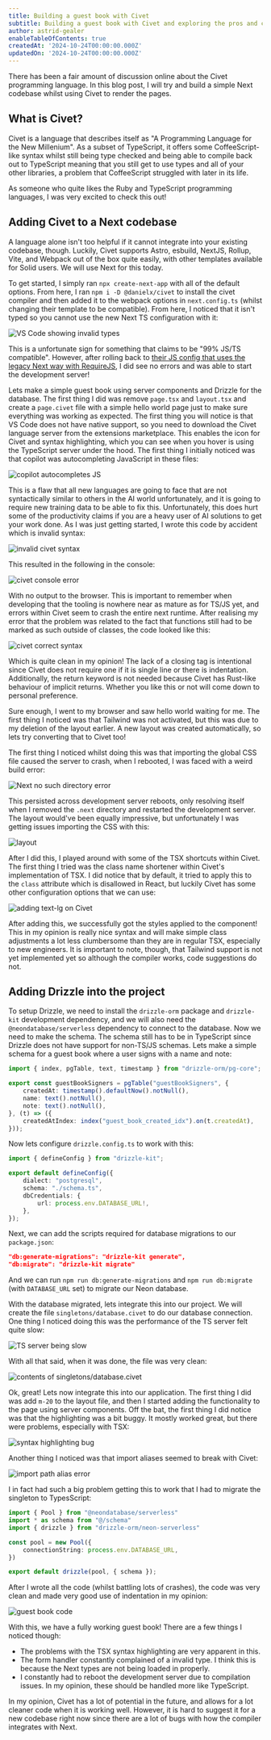 ```yaml
---
title: Building a guest book with Civet
subtitle: Building a guest book with Civet and exploring the pros and cons of the language
author: astrid-gealer
enableTableOfContents: true
createdAt: '2024-10-24T00:00:00.000Z'
updatedOn: '2024-10-24T00:00:00.000Z'
---
```


There has been a fair amount of discussion online about the Civet programming language. In this blog post, I will try and build a simple Next codebase whilst using Civet to render the pages.

## What is Civet?

Civet is a language that describes itself as "A Programming Language for the New Millenium". As a subset of TypeScript, it offers some CoffeeScript-like syntax whilst still being type checked and being able to compile back out to TypeScript meaning that you still get to use types and all of your other libraries, a problem that CoffeeScript struggled with later in its life.

As someone who quite likes the Ruby and TypeScript programming languages, I was very excited to check this out!

## Adding Civet to a Next codebase

A language alone isn't too helpful if it cannot integrate into your existing codebase, though. Luckily, Civet supports Astro, esbuild, NextJS, Rollup, Vite, and Webpack out of the box quite easily, with other templates available for Solid users. We will use Next for this today.

To get started, I simply ran `npx create-next-app` with all of the default options. From here, I ran `npm i -D @danielx/civet` to install the civet compiler and then added it to the webpack options in `next.config.ts` (whilst changing their template to be compatible). From here, I noticed that it isn't typed so you cannot use the new Next TS configuration with it:

![VS Code showing invalid types](/docs/guides/civet/bad_types.png)

This is a unfortunate sign for something that claims to be "99% JS/TS compatible". However, after rolling back to [their JS config that uses the legacy Next way with RequireJS](https://github.com/DanielXMoore/Civet/blob/a365833803e193f46b8552692e0955cc09bfd76c/integration/unplugin-examples/nextjs/next.config.js), I did see no errors and was able to start the development server!

Lets make a simple guest book using server components and Drizzle for the database. The first thing I did was remove `page.tsx` and `layout.tsx` and create a `page.civet` file with a simple hello world page just to make sure everything was working as expected. The first thing you will notice is that VS Code does not have native support, so you need to download the Civet language server from the extensions marketplace. This enables the icon for Civet and syntax highlighting, which you can see when you hover is using the TypeScript server under the hood. The first thing I initially noticed was that copilot was autocompleting JavaScript in these files:

![copilot autocompletes JS](/docs/guides/civet/copilot.png)

This is a flaw that all new languages are going to face that are not syntactically similar to others in the AI world unfortunately, and it is going to require new training data to be able to fix this. Unfortunately, this does hurt some of the productivity claims if you are a heavy user of AI solutions to get your work done. As I was just getting started, I wrote this code by accident which is invalid syntax:

![invalid civet syntax](/docs/guides/civet/civet_error.png)

This resulted in the following in the console:

![civet console error](/docs/guides/civet/civet_console.png)

With no output to the browser. This is important to remember when developing that the tooling is nowhere near as mature as for TS/JS yet, and errors within Civet seem to crash the entire next runtime. After realising my error that the problem was related to the fact that functions still had to be marked as such outside of classes, the code looked like this:

![civet correct syntax](/docs/guides/civet/civet_ok.png)

Which is quite clean in my opinion! The lack of a closing tag is intentional since Civet does not require one if it is single line or there is indentation. Additionally, the return keyword is not needed because Civet has Rust-like behaviour of implicit returns. Whether you like this or not will come down to personal preference.

Sure enough, I went to my browser and saw hello world waiting for me. The first thing I noticed was that Tailwind was not activated, but this was due to my deletion of the layout earlier. A new layout was created automatically, so lets try converting that to Civet too!

The first thing I noticed whilst doing this was that importing the global CSS file caused the server to crash, when I rebooted, I was faced with a weird build error:

![Next no such directory error](/docs/guides/civet/no_such_directory.png)

This persisted across development server reboots, only resolving itself when I removed the `.next` directory and restarted the development server. The layout would've been equally impressive, but unfortunately I was getting issues importing the CSS with this:

![layout](/docs/guides/civet/layout.png)

After I did this, I played around with some of the TSX shortcuts within Civet. The first thing I tried was the class name shortener within Civet's implementation of TSX. I did notice that by default, it tried to apply this to the `class` attribute which is disallowed in React, but luckily Civet has some other configuration options that we can use:

![adding text-lg on Civet](/docs/guides/civet/civet_class.png)

After adding this, we successfully got the styles applied to the component! This in my opinion is really nice syntax and will make simple class adjustments a lot less clumbersome than they are in regular TSX, especially to new engineers. It is important to note, though, that Tailwind support is not yet implemented yet so although the compiler works, code suggestions do not.

## Adding Drizzle into the project

To setup Drizzle, we need to install the `drizzle-orm` package and `drizzle-kit` development dependency, and we will also need the `@neondatabase/serverless` dependency to connect to the database. Now we need to make the schema. The schema still has to be in TypeScript since Drizzle does not have support for non-TS/JS schemas. Lets make a simple schema for a guest book where a user signs with a name and note:

```ts
import { index, pgTable, text, timestamp } from "drizzle-orm/pg-core";

export const guestBookSigners = pgTable("guestBookSigners", {
    createdAt: timestamp().defaultNow().notNull(),
    name: text().notNull(),
    note: text().notNull(),
}, (t) => ({
    createdAtIndex: index("guest_book_created_idx").on(t.createdAt),
}));
```

Now lets configure `drizzle.config.ts` to work with this:

```ts
import { defineConfig } from "drizzle-kit";

export default defineConfig({
    dialect: "postgresql",
    schema: "./schema.ts",
    dbCredentials: {
        url: process.env.DATABASE_URL!,
    },
});
```

Next, we can add the scripts required for database migrations to our `package.json`:

```json
"db:generate-migrations": "drizzle-kit generate",
"db:migrate": "drizzle-kit migrate"
```

And we can run `npm run db:generate-migrations` and `npm run db:migrate` (with `DATABASE_URL` set) to migrate our Neon database.

With the database migrated, lets integrate this into our project. We will create the file `singletons/database.civet` to do our database connection. One thing I noticed doing this was the performance of the TS server felt quite slow:

![TS server being slow](/docs/guides/civet/slowness.png)

With all that said, when it was done, the file was very clean:

![contents of singletons/database.civet](/docs/guides/civet/clean_db_file.png)

Ok, great! Lets now integrate this into our application. The first thing I did was add `m-20` to the layout file, and then I started adding the functionality to the page using server components. Off the bat, the first thing I did notice was that the highlighting was a bit buggy. It mostly worked great, but there were problems, especially with TSX:

![syntax highlighting bug](/docs/guides/civet/syntax_highlighting.png)

Another thing I noticed was that import aliases seemed to break with Civet:

![import path alias error](/docs/guides/civet/path_alias_error.png)

I in fact had such a big problem getting this to work that I had to migrate the singleton to TypesScript:

```ts
import { Pool } from "@neondatabase/serverless"
import * as schema from "@/schema"
import { drizzle } from "drizzle-orm/neon-serverless"

const pool = new Pool({
    connectionString: process.env.DATABASE_URL,
})

export default drizzle(pool, { schema });
```

After I wrote all the code (whilst battling lots of crashes), the code was very clean and made very good use of indentation in my opinion:

![guest book code](/docs/guides/civet/guest_book_code.png)

With this, we have a fully working guest book! There are a few things I noticed though:

- The problems with the TSX syntax highlighting are very apparent in this.
- The form handler constantly complained of a invalid type. I think this is because the Next types are not being loaded in properly.
- I constantly had to reboot the development server due to compilation issues. In my opinion, these should be handled more like TypeScript.

In my opinion, Civet has a lot of potential in the future, and allows for a lot cleaner code when it is working well. However, it is hard to suggest it for a new codebase right now since there are a lot of bugs with how the compiler integrates with Next.
